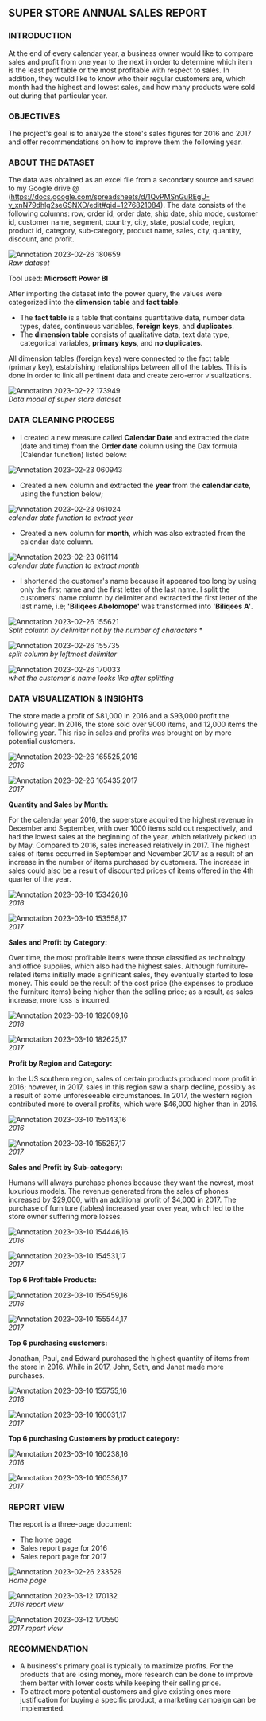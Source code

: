## SUPER STORE ANNUAL SALES REPORT

### INTRODUCTION

At the end of every calendar year, a business owner would like to compare sales and profit from one year to the next in order to determine which item is the least profitable or the most profitable with respect to sales. In addition, they would like to know who their regular customers are, which month had the highest and lowest sales, and how many products were sold out during that particular year.
### OBJECTIVES

The project's goal is to analyze the store's sales figures for 2016 and 2017 and offer recommendations on how to improve them the following year.
### ABOUT THE DATASET

The data was obtained as an excel file from a secondary source and saved to my Google drive @ (https://docs.google.com/spreadsheets/d/1QvPMSnGuREgU-v_xnN79dhlg2seGSNXD/edit#gid=1276821084). The data consists of the following columns: row, order id, order date, ship date, ship mode, customer id, customer name, segment, country, city, state, postal code, region, product id, category, sub-category, product name, sales, city, quantity, discount, and profit.

![Annotation 2023-02-26 180659](https://user-images.githubusercontent.com/119788228/224508060-3981d988-82e9-4afe-bc34-4d7d70d880cc.png)  
 *Raw dataset*
 
Tool used: **Microsoft Power BI**

After importing the dataset into the power query, the values were categorized into the **dimension table** and **fact table**.
- The **fact table** is a table that contains quantitative data, number data types, dates, continuous variables, **foreign keys**, and **duplicates**.
- The **dimension table** consists of qualitative data, text data type, categorical variables, **primary keys**, and **no duplicates**.

All dimension tables (foreign keys) were connected to the fact table (primary key), establishing relationships between all of the tables. This is done in order to link all pertinent data and create zero-error visualizations.

![Annotation 2023-02-22 173949](https://user-images.githubusercontent.com/119788228/224508223-5f9564b6-f7d9-46b9-bf50-0f64930c0226.png)  
 *Data model of super store dataset*

### DATA CLEANING PROCESS

- I created a new measure called **Calendar Date** and extracted the date (date and time) from the **Order date** column using the Dax formula (Calendar function) listed below:

![Annotation 2023-02-23 060943](https://user-images.githubusercontent.com/119788228/224508392-c90cd967-7ca4-4fb7-96e3-a931ad2eba98.png)  

- Created a new column and extracted the **year** from the **calendar date**, using the function below;

![Annotation 2023-02-23 061024](https://user-images.githubusercontent.com/119788228/224508444-b5fe3edf-9591-4f1c-9892-501f706b2ba8.png)  
 *calendar date function to extract year*

- Created a new column for **month**, which was also extracted from the calendar date column.

![Annotation 2023-02-23 061114](https://user-images.githubusercontent.com/119788228/224508509-49b80f95-618b-4db3-8e53-f056cdcefb1d.png)  
 *calendar date function to extract month*

- I shortened the customer's name because it appeared too long by using only the first name and the first letter of the last name. I split the customers' name column by delimiter and extracted the first letter of the last name, i.e; **'Biliqees Abolomope'** was transformed into **'Biliqees A'**.

![Annotation 2023-02-26 155621](https://user-images.githubusercontent.com/119788228/224508574-0c868c4b-9b1d-4f2c-9ff6-741547d42c24.png)  
 *Split column by delimiter not by the number of characters* *

![Annotation 2023-02-26 155735](https://user-images.githubusercontent.com/119788228/224508668-0cc477aa-8e66-4c7c-9915-b164062f6e84.png)  
 *split column by leftmost delimiter*

![Annotation 2023-02-26 170033](https://user-images.githubusercontent.com/119788228/224508724-c93d2687-26db-4d6e-8bbf-bb5247028fe2.png)  
 *what the customer's name looks like after splitting*


### DATA VISUALIZATION & INSIGHTS

The store made a profit of $81,000 in 2016 and a $93,000 profit the following year. In 2016, the store sold over 9000 items, and 12,000 items the following year. This rise in sales and profits was brought on by more potential customers.

![Annotation 2023-02-26 165525,2016](https://user-images.githubusercontent.com/119788228/224514799-ec4a9757-9018-4774-bf86-610591f0e8e2.png)  
 *2016*

![Annotation 2023-02-26 165435,2017](https://user-images.githubusercontent.com/119788228/224514797-5573d55e-b99f-4731-bdcf-62871b5d6184.png)  
 *2017*
 
 
**Quantity and Sales by Month:**

For the calendar year 2016, the superstore acquired the highest revenue in December and September, with over 1000 items sold out respectively, and had the lowest sales at the beginning of the year, which relatively picked up by May. Compared to 2016, sales increased relatively in 2017. The highest sales of items occurred in September and November 2017 as a result of an increase in the number of items purchased by customers. The increase in sales could also be a result of discounted prices of items offered in the 4th quarter of the year.

![Annotation 2023-03-10 153426,16](https://user-images.githubusercontent.com/119788228/224515375-d99a6beb-223c-45e4-a967-b2d7701a8f9e.png)  
 *2016*

![Annotation 2023-03-10 153558,17](https://user-images.githubusercontent.com/119788228/224515374-768e74f1-7036-43d3-83a8-2116f870689e.png)  
 *2017*
 
 
**Sales and Profit by Category:**

Over time, the most profitable items were those classified as technology and office supplies, which also had the highest sales. Although furniture-related items initially made significant sales, they eventually started to lose money. This could be the result of the cost price (the expenses to produce the furniture items) being higher than the selling price; as a result, as sales increase, more loss is incurred.

![Annotation 2023-03-10 182609,16](https://user-images.githubusercontent.com/119788228/224555047-1121521b-0320-4d0b-a03b-b3f5c808190d.png)  
*2016*

![Annotation 2023-03-10 182625,17](https://user-images.githubusercontent.com/119788228/224555042-c9b65d1e-68e2-4f4b-966b-dad846b0483a.png)  
*2017*


**Profit by Region and Category:**

In the US southern region, sales of certain products produced more profit in 2016; however, in 2017, sales in this region saw a sharp decline, possibly as a result of some unforeseeable circumstances. In 2017, the western region contributed more to overall profits, which were $46,000 higher than in 2016.

![Annotation 2023-03-10 155143,16](https://user-images.githubusercontent.com/119788228/224555179-b813dd5f-611d-4862-81bc-9fb073346056.png)  
*2016*

![Annotation 2023-03-10 155257,17](https://user-images.githubusercontent.com/119788228/224555183-548345cd-95d7-40e3-8a2e-7f1bdfc4872d.png)  
*2017*


**Sales and Profit by Sub-category:**

Humans will always purchase phones because they want the newest, most luxurious models. The revenue generated from the sales of phones increased by $29,000, with an additional profit of $4,000 in 2017. The purchase of furniture (tables) increased year over year, which led to the store owner suffering more losses.

![Annotation 2023-03-10 154446,16](https://user-images.githubusercontent.com/119788228/224555279-bd74efd4-00f5-445a-9f0f-31791c1abea2.png)  
*2016*

![Annotation 2023-03-10 154531,17](https://user-images.githubusercontent.com/119788228/224555281-c8df07f7-566f-4626-a7e3-9fbcdc11e343.png)  
*2017*


**Top 6 Profitable Products:**

![Annotation 2023-03-10 155459,16](https://user-images.githubusercontent.com/119788228/224555347-6b69d152-14e2-4740-936a-b3844ce6ad9f.png)  
*2016*

![Annotation 2023-03-10 155544,17](https://user-images.githubusercontent.com/119788228/224555346-cff30358-2dbc-4f14-be16-9286ad6d3fe7.png)  
*2017*


**Top 6 purchasing customers:**

Jonathan, Paul, and Edward purchased the highest quantity of items from the store in 2016. While in 2017, John, Seth, and Janet made more purchases.

![Annotation 2023-03-10 155755,16](https://user-images.githubusercontent.com/119788228/224555515-96deab17-8a2e-4bad-8c85-4a8a757bd3aa.png)  
*2016*

![Annotation 2023-03-10 160031,17](https://user-images.githubusercontent.com/119788228/224555518-c82a2840-e2bb-47f4-a6a4-767e2bae3620.png)  
*2017*


**Top 6 purchasing Customers by product category:**

![Annotation 2023-03-10 160238,16](https://user-images.githubusercontent.com/119788228/224555585-510af10e-6fdf-4f58-8c5c-e4c773fab5f6.png)  
*2016*

![Annotation 2023-03-10 160536,17](https://user-images.githubusercontent.com/119788228/224555589-d44dcc21-e409-4fd5-8628-5c50805f556c.png)  
*2017*


### REPORT VIEW

The report is a three-page document:
- The home page 
- Sales report page for 2016
- Sales report page for 2017

![Annotation 2023-02-26 233529](https://user-images.githubusercontent.com/119788228/224555751-00c68238-bee8-471a-a1f6-cf3c221f1b48.png)  
*Home page*

![Annotation 2023-03-12 170132](https://user-images.githubusercontent.com/119788228/224556936-07359e6d-b68b-47a2-9e0d-e9c4d9d33c5a.png)  
*2016 report view*

![Annotation 2023-03-12 170550](https://user-images.githubusercontent.com/119788228/224557427-c7015487-1306-42b2-80a5-bdf11a7a72a1.png)  
*2017 report view*


### RECOMMENDATION

- A business's primary goal is typically to maximize profits. For the products that are losing money, more research can be done to improve them better with lower costs while keeping their selling price. 
- To attract more potential customers and give existing ones more justification for buying a specific product, a marketing campaign can be implemented.










 
 



